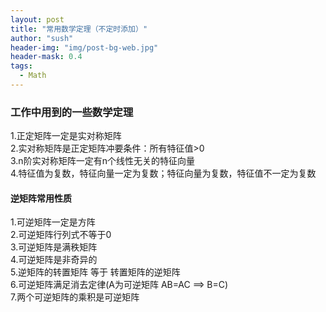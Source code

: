 ```yaml
---
layout: post
title: "常用数学定理（不定时添加）"
author: "sush"
header-img: "img/post-bg-web.jpg"
header-mask: 0.4
tags:
  - Math
---
```

### **工作中用到的一些数学定理**
1.正定矩阵一定是实对称矩阵  
2.实对称矩阵是正定矩阵冲要条件：所有特征值>0  
3.n阶实对称矩阵一定有n个线性无关的特征向量  
4.特征值为复数，特征向量一定为复数；特征向量为复数，特征值不一定为复数  

#### 逆矩阵常用性质 ####
1.可逆矩阵一定是方阵  
2.可逆矩阵行列式不等于0  
3.可逆矩阵是满秩矩阵  
4.可逆矩阵是非奇异的  
5.逆矩阵的转置矩阵 等于 转置矩阵的逆矩阵  
6.可逆矩阵满足消去定律(A为可逆矩阵 AB=AC ==> B=C)  
7.两个可逆矩阵的乘积是可逆矩阵  



